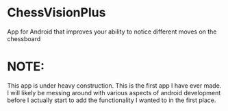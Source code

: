 # ChessVisionPlus
App for Android that improves your ability to notice different moves on the chessboard

# NOTE:
This app is under heavy construction. This is the first app I have ever made. I will likely be messing around with various aspects of android development before I actually start to add the functionality I wanted to in the first place.